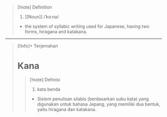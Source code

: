 >[!note] Definition
>1. [[Noun]]
/ˈkɑːnə/
>- the system of syllabic writing used for Japanese, having two forms, hiragana and katakana.
>  
---

>[!info]+ Terjemahan
> # Kana
> > [!note] Definisi
> > 1. kata benda
> > - Sistem penulisan silabis (berdasarkan suku kata) yang digunakan untuk bahasa Jepang, yang memiliki dua bentuk, yaitu hiragana dan katakana.